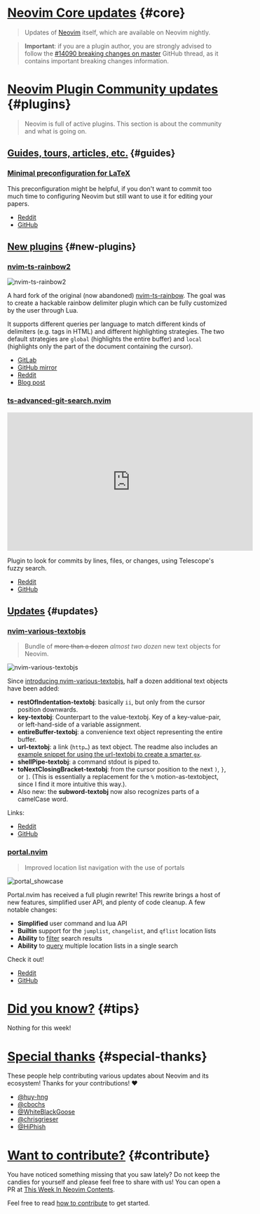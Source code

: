 # [Neovim Core updates](#core) {#core}

> Updates of [Neovim](https://neovim.org) itself, which are available on Neovim nightly.

> **Important**: if you are a plugin author, you are strongly advised to follow the
> [#14090 breaking changes on master](https://github.com/neovim/neovim/issues/14090) GitHub thread, as it contains
> important breaking changes information.

# [Neovim Plugin Community updates](#plugins) {#plugins}

> Neovim is full of active plugins. This section is about the community and what is going on.

## [Guides, tours, articles, etc.](#guides) {#guides}


<h3 id="latex-preconfig">
  <a href="#latex-preconfig">
    <span class="icon-text">
      <span class="icon">
        <i class="fa-solid fa-lightbulb"></i>
      </span>
      <span>Minimal preconfiguration for LaTeX</span>
    </span>
  </a>
</h3>

This preconfiguration might be helpful, if you don't want to commit too much time to configuring Neovim but still want 
to use it for editing your papers.

- [Reddit](https://www.reddit.com/r/neovim/comments/11ful83/preconfiguration_for_latex_for_neovim/)
- [GitHub](https://github.com/WhiteBlackGoose/nvim-latex-preconfig)


## [New plugins](#new-plugins) {#new-plugins}


<h3 id="nvim-ts-rainbow2">
  <a href="#nvim-ts-rainbow2">
    <span class="icon-text">
      <span class="icon">
        <i class="fa-solid fa-book"></i>
      </span>
    </span>
    <span>nvim-ts-rainbow2</span>
  </a>
</h3>

![nvim-ts-rainbow2](https://user-images.githubusercontent.com/4954650/212133425-85496400-4e24-4afd-805c-55ca3665c4d9.png)

A hard fork of the original (now abandoned) [nvim-ts-rainbow](https://sr.ht/~p00f/nvim-ts-rainbow/). The goal was to 
create a hackable rainbow delimiter plugin which can be fully customized by the user through Lua.

It supports different queries per language to match different kinds of delimiters (e.g. tags in HTML) and different 
highlighting strategies. The two default strategies are `global` (highlights the entire buffer) and `local` (highlights 
only the part of the document containing the cursor).

- [GitLab](https://gitlab.com/HiPhish/nvim-ts-rainbow2)
- [GitHub mirror](https://github.com/HiPhish/nvim-ts-rainbow2)
- [Reddit](https://www.reddit.com/r/neovim/comments/11gitcp/introducing_nvimtsrainbow2/)
- [Blog post](https://hiphish.github.io/blog/2023/03/02/introducing-nvim-ts-rainbow2/)


<h3 id="ts-advanced-git-search.nvim">
  <a href="#ts-advanced-git-search.nvim">
    <span class="icon-text">
      <span class="icon">
        <i class="fa-solid fa-book"></i>
      </span>
    </span>
    <span>ts-advanced-git-search.nvim</span>
  </a>
</h3>

<iframe width="560" height="315" src="https://www.youtube.com/embed/bO0uYLlHtYo" title="YouTube video player" frameborder="0" allow="accelerometer; autoplay; clipboard-write; encrypted-media; gyroscope; picture-in-picture; web-share" allowfullscreen></iframe>

Plugin to look for commits by lines, files, or changes, using Telescope's fuzzy search.

- [Reddit](https://www.reddit.com/r/neovim/comments/11fnuct/introducing_advanced_git_search_telescope/)
- [GitHub](https://github.com/aaronhallaert/ts-advanced-git-search.nvim)


## [Updates](#updates) {#updates}


<h3 id="nvim-various-textobjs">
  <a href="#nvim-various-textobjs">
    <span class="icon-text">
      <span class="icon">
        <i class="fa-solid fa-book"></i>
      </span>
    </span>
    <span>nvim-various-textobjs</span>
  </a>
</h3>

> Bundle of ~~more than a dozen~~ *almost two dozen* new text objects for Neovim.

![nvim-various-textobjs](https://i.imgur.com/l08JDN2.png)

Since [introducing nvim-various-textobjs](https://www.reddit.com/r/neovim/comments/zvnox9/introducing_nvimvarioustextobjs_a_plugin_bundling/), 
half a dozen additional text objects have been added:

- __restOfIndentation-textobj__: basically `ii`, but only from the cursor position downwards.
- __key-textobj__: Counterpart to the value-textobj. Key of a key-value-pair, or left-hand-side of a variable assignment.
- __entireBuffer-textobj__: a convenience text object representing the entire buffer.
- __url-textobj__: a link (`http…`) as text object. The readme also includes an
  [example snippet for using the url-textobj to create a smarter `gx`](https://github.com/chrisgrieser/nvim-various-textobjs#smart-alternative-to-gx).
- __shellPipe-textobj__: a command stdout is piped to.
- __toNextClosingBracket-textobj__: from the cursor position to the next `)`, `}`, or `]`. (This is essentially a replacement for the `%` motion-as-textobject, since I find it more intuitive this way.).
- Also new: the __subword-textobj__ now also recognizes parts of a camelCase word.

Links:

- [Reddit](https://www.reddit.com/r/neovim/comments/11gemly/plugin_update_nvimvarioustextobjs_now_bundles_a/)
- [GitHub](https://github.com/chrisgrieser/nvim-various-textobjs)


<h3 id="portal.nvim">
  <a href="#portal.nvim">
    <span class="icon-text">
      <span class="icon">
        <i class="fa-solid fa-book"></i>
      </span>
    </span>
    <span>portal.nvim</span>
  </a>
</h3>

> Improved location list navigation with the use of portals

![portal_showcase](https://user-images.githubusercontent.com/2467016/222644459-264e22e7-496a-4d4e-bfcb-e96efda0003d.gif)

Portal.nvim has received a full plugin rewrite! This rewrite brings a host of new features, simplified user API, and 
plenty of code cleanup. A few notable changes:

- **Simplified** user command and lua API
- **Builtin** support for the `jumplist`, `changelist`, and `qflist` location lists
- **Ability** to [filter](https://github.com/cbochs/portal.nvim#filters) search results
- **Ability** to [query](https://github.com/cbochs/portal.nvim#portal-api) multiple location lists in a single search

Check it out!

- [Reddit](https://www.reddit.com/r/neovim/comments/11h29zb/updates_to_portalnvim_plugin_rewrite_new_features/)
- [GitHub](https://github.com/cbochs/portal.nvim)


# [Did you know?](#tips) {#tips}

Nothing for this week!

# [Special thanks](#special-thanks) {#special-thanks}

These people help contributing various updates about Neovim and its ecosystem! Thanks for your contributions! ❤️

- [@huy-hng](https://github.com/huy-hng)
- [@cbochs](https://github.com/cbochs)
- [@WhiteBlackGoose](https://github.com/WhiteBlackGoose)
- [@chrisgrieser](https://github.com/chrisgrieser)
- [@HiPhish](https://github.com/HiPhish)

# [Want to contribute?](#contribute) {#contribute}

You have noticed something missing that you saw lately? Do not keep the candies for yourself and please feel free to
share with us! You can open a PR at [This Week In Neovim Contents](https://github.com/phaazon/this-week-in-neovim-contents).

Feel free to read [how to contribute](https://github.com/phaazon/this-week-in-neovim-contents#how-to-contribute)
to get started.

